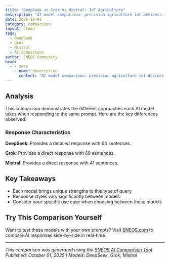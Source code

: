 ```yaml
---
title: "DeepSeek vs Grok vs Mistral: IoT Agriculture"
description: "AI model comparison: precision agriculture iot devices..."
date: 2025-10-01
category: comparison
layout: Clean
tags:
  - DeepSeek
  - Grok
  - Mistral
  - AI Comparison
author: SNEOS Community
head:
  - - meta
    - name: description
      content: "AI model comparison: precision agriculture iot devices..."
---
```


<ChatComparison
  title="DeepSeek vs Grok vs Mistral: IoT Agriculture"
  prompt="precision agriculture iot devices"
  :responses='{
    "DeepSeek": "Of course. Let\u0027s break down **Precision Agriculture IoT Devices**\u2014a transformative field that is revolutionizing farming by making it more data-driven, efficient, and sustainable.\n\nAt its core, Precision Agriculture (or \u0022Smart Farming\u0022) uses IoT (Internet of Things) to monitor, analyze, and automate agricultural processes. IoT devices are the physical tools that collect and act on this data.\n\n---\n\n### The Core Concept: The \u0022Sense, Analyze, Act\u0022 Loop\n\nIoT in agriculture creates a continuous feedback loop:\n\n1.  **SENSE:** Devices in the field (sensors, drones, satellites) collect data.\n2.  **ANALYZE:** Data is sent to a platform (often cloud-based) where it\u0027s processed, often with AI and machine learning, to generate insights.\n3.  **ACT:** The insights are used to make precise, targeted decisions, often triggering automated actions (like irrigation or alerts).\n\n---\n\n### Categories of IoT Devices in Precision Agriculture\n\nHere are the main types of devices, categorized by their function:\n\n#### 1. In-Ground \u0026 In-Field Sensor Networks\nThese are the workhorses, placed directly in the soil or environment to measure specific variables.\n\n*   **Soil Moisture Sensors:** Measure water content at different root depths. This is the foundation of smart irrigation, preventing both over- and under-watering.\n*   **Soil Nutrient Sensors:** Monitor levels of key nutrients like Nitrogen (N), Phosphorus (P), and Potassium (K). This allows for variable-rate fertilizer application, applying only what is needed where it\u0027s needed.\n*   **pH Sensors:** Measure soil acidity/alkalinity, crucial for nutrient availability to plants.\n*   **Weather Stations (Microclimate Sensors):** Measure temperature, humidity, rainfall, wind speed, and solar radiation at the field level. This provides hyper-local data for disease prediction models and frost alerts.\n*   **Environmental Sensors:** Can monitor air quality, leaf wetness (for disease risk), and light intensity.\n\n#### 2. Remote Sensing \u0026 Imaging Platforms\nThese devices provide a \u0022bird\u0027s-eye view\u0022 of the entire field.\n\n*   **Drones (UAVs):**\n    *   **Multispectral/Hyperspectral Cameras:** Capture data beyond what the human eye can see (e.g., Near-Infrared). This reveals plant health (via NDVI - Normalized Difference Vegetation Index), water stress, and pest infestations long before they are visible.\n    *   **Thermal Cameras:** Identify variations in field temperature, which can indicate irrigation problems or disease.\n*   **Satellites:** Provide regular, wide-area imagery for monitoring large-scale crop health, growth stages, and field boundaries over time.\n\n#### 3. Livestock Monitoring Devices\nPrecision agriculture isn\u0027t just for crops; it\u0027s also for animal husbandry.\n\n*   **GPS Trackers \u0026 Wearables:** Collars or ear tags with GPS to monitor herd location and prevent theft.\n*   **Health Monitors:** Sensors that track body temperature, heart rate, and rumination (chewing) activity. This allows for early detection of illness, optimal breeding time identification, and reduced antibiotic use.\n*   **Automated Feeding Systems:** IoT-enabled systems that dispense precise amounts of feed based on the animal\u0027s age, weight, and production stage.\n\n#### 4. Smart Actuators \u0026 Automation Machinery\nThese are the devices that \u0022act\u0022 on the insights provided by the sensors.\n\n*   **Variable-Rate Technology (VRT) Systems:** Controllers on tractors that automatically adjust the rate of seed, fertilizer, or pesticide application in real-time as the machine moves across the field, based on a pre-loaded prescription map.\n*   **Smart Irrigation Controllers:** Automatically turn irrigation systems on/off or adjust water flow based on data from soil moisture sensors and weather forecasts.\n*   **Autonomous Tractors \u0026 Robots:** Self-driving machines that can perform tasks like planting, weeding, and harvesting with extreme precision, 24/7.\n\n#### 5. Gateway \u0026 Connectivity Hardware\nThis is the \u0022plumbing\u0022 that makes it all work.\n\n*   **Gateways/LPWA Base Stations:** Devices placed at the edge of the field that collect data from all the sensors (often using low-power protocols like **LoRaWAN** or **Sigfox**) and send it to the cloud via cellular (4G/5G) or satellite networks.\n*   **On-Board Modems (Telematics):** Built into tractors and harvesters to transmit data on vehicle location, fuel usage, and implement performance for fleet management.\n\n---\n\n### Key Benefits of Using These Devices\n\n*   **Increased Yields \u0026 Crop Quality:** Optimizing inputs directly leads to healthier plants and higher output.\n*   **Massive Resource Efficiency:**\n    *   **Water Savings:** Up to 30-50% reduction with smart irrigation.\n    *   **Fertilizer \u0026 Pesticide Reduction:** Targeted application reduces costs and environmental runoff.\n*   **Reduced Labor Costs:** Automation of monitoring and tasks frees up labor for more critical activities.\n*   **Data-Driven Decision Making:** Moves farming from intuition-based to fact-based management.\n*   **Improved Sustainability:** Less waste, lower carbon footprint, and healthier soil.\n*   **Risk Mitigation:** Early detection of pests, diseases, and equipment failures.\n\n---\n\n### Challenges \u0026 Considerations\n\n*   **High Initial Investment:** Hardware, software, and setup can be expensive.\n*   **Technical Expertise:** Farmers need to become data managers to some degree.\n*   **Connectivity:** Rural areas often have poor internet/cellular coverage, making LPWA networks like LoRaWAN crucial.\n*   **Data Security \u0026 Ownership:** Who owns the farm data, and how is it protected?\n*   **Interoperability:** Devices from different manufacturers need to work together seamlessly, which is not always the case.\n\n### Real-World Example: Smart Irrigation System\n\n1.  **SENSE:** A network of soil moisture sensors buried in a vineyard measures water tension at 12\u0022 and 24\u0022 depths.\n2.  **ANALYZE:** The data is sent via a LoRaWAN gateway to a cloud platform. The platform compares the readings to the specific water needs of the grape varietal and incorporates a local weather forecast predicting high heat.\n3.  **ACT:** The platform sends a command to the smart irrigation controller to run a specific zone\u0027s drip lines for 45 minutes during the cool of the evening, delivering the perfect amount of water to combat the coming heat stress, while a neighboring zone with adequate moisture remains off.\n\n### Leading Companies in the Space\n\n*   **John Deere** (full-solution machinery \u0026 tech)\n*   **Trimble** (guidance, VRT, software)\n*   **The Climate Corporation (Bayer)** (digital platform, FieldView)\n*   **Sentera** (drones \u0026 sensors)\n*   **CropX** (soil sensing \u0026 irrigation control)\n*   **Semios** (pest management \u0026 irrigation optimization for permanent crops)\n\nIn summary, Precision Agriculture IoT devices are turning farms into connected, intelligent ecosystems. They empower farmers to do more with less, which is essential for feeding a growing global population in an era of climate change and resource constraints.",
    "Grok": "Precision agriculture (PA) is a farming management concept based on observing, measuring, and responding to inter- and intra-field variability in crops. Internet of Things (IoT) devices play a crucial role in enabling precision agriculture by collecting real-time data, automating processes, and optimizing resource use. Below is an overview of IoT devices commonly used in precision agriculture, their functionalities, and benefits:\n\n---\n\n### **1. Types of IoT Devices in Precision Agriculture**\nIoT devices in precision agriculture are designed to monitor environmental conditions, manage resources, and improve crop and livestock productivity. Some common devices include:\n\n#### **a. Sensors**\n- **Soil Sensors**: Measure soil moisture, temperature, pH levels, and nutrient content (nitrogen, phosphorus, potassium). Examples: Soil moisture sensors, EC (electrical conductivity) sensors.\n  - Application: Optimize irrigation and fertilizer use.\n- **Weather Sensors**: Monitor temperature, humidity, rainfall, wind speed, and solar radiation.\n  - Application: Predict weather patterns and make informed decisions about planting or harvesting.\n- **Crop Health Sensors**: Use multispectral or hyperspectral imaging to assess crop health by detecting stress, disease, or pest infestations.\n  - Application: Enable early intervention to prevent crop losses.\n\n#### **b. Drones (Unmanned Aerial Vehicles - UAVs)**\n- Equipped with cameras and sensors (RGB, thermal, or multispectral) to capture aerial imagery of fields.\n- Application: Monitor crop health, map fields, assess irrigation needs, and apply pesticides or fertilizers in specific areas.\n\n#### **c. Smart Irrigation Systems**\n- IoT-enabled irrigation systems use data from soil moisture sensors and weather forecasts to automate watering.\n- Application: Reduce water wastage by delivering the right amount of water at the right time.\n\n#### **d. Livestock Monitoring Devices**\n- Wearable IoT devices (collars, ear tags) for animals to track location, health metrics (heart rate, temperature), and behavior.\n- Application: Ensure animal welfare, detect diseases early, and optimize breeding cycles.\n\n#### **e. GPS and GIS Devices**\n- GPS-enabled devices and Geographic Information Systems (GIS) are used for field mapping, tractor guidance, and variable rate technology (VRT) for seed, fertilizer, or pesticide application.\n- Application: Improve planting accuracy and reduce overlap or waste.\n\n#### **f. Smart Cameras and Imaging Systems**\n- IoT cameras with AI capabilities for real-time monitoring of crops, pests, and weeds.\n- Application: Identify and address issues like pest infestations or weed growth without manual inspection.\n\n#### **g. Farm Management Systems (Platforms)**\n- IoT platforms integrate data from various sensors and devices into a single dashboard for analysis and decision-making.\n- Application: Provide insights on crop performance, resource usage, and predictive analytics.\n\n#### **h. Automated Machinery**\n- IoT-enabled tractors, harvesters, and sprayers that operate autonomously or semi-autonomously using real-time data.\n- Application: Reduce labor costs and increase operational efficiency.\n\n---\n\n### **2. How IoT Devices Work in Precision Agriculture**\n- **Data Collection**: Sensors and devices collect data on environmental conditions, soil health, crop status, and livestock.\n- **Data Transmission**: IoT devices use communication technologies like Wi-Fi, LoRaWAN, NB-IoT, or 4G/5G to send data to a central server or cloud platform.\n- **Data Analysis**: Machine learning (ML) and artificial intelligence (AI) algorithms analyze the data to provide actionable insights.\n- **Automation**: IoT systems trigger actions such as adjusting irrigation, applying fertilizers, or sending alerts to farmers via mobile apps.\n\n---\n\n### **3. Benefits of IoT in Precision Agriculture**\n- **Resource Optimization**: Reduces overuse of water, fertilizers, and pesticides by applying them only where needed.\n- **Increased Yield**: Early detection of issues and precise interventions improve crop health and productivity.\n- **Cost Efficiency**: Automation and data-driven decisions lower labor and input costs.\n- **Sustainability**: Minimizes environmental impact by reducing chemical runoff and water waste.\n- **Real-Time Monitoring**: Farmers can monitor fields remotely, saving time and effort.\n- **Data-Driven Decisions**: Historical and predictive data help in planning and risk management.\n\n---\n\n### **4. Challenges of IoT in Precision Agriculture**\n- **High Initial Costs**: Deploying IoT devices and infrastructure can be expensive for small-scale farmers.\n- **Connectivity Issues**: Many rural areas lack reliable internet or network coverage.\n- **Data Security**: IoT devices are vulnerable to cyberattacks, risking sensitive farm data.\n- **Technical Expertise**: Farmers may require training to use and maintain IoT systems effectively.\n- **Interoperability**: Compatibility issues between devices and platforms from different manufacturers.\n\n---\n\n### **5. Popular IoT Devices and Platforms for Precision Agriculture**\n- **Devices and Brands**:\n  - **John Deere Operations Center**: Offers IoT solutions for equipment monitoring and farm management.\n  - **Trimble Ag Software**: Provides GPS and IoT solutions for precision farming.\n  - **Climate FieldView**: A platform for data collection and visualization using IoT sensors and imagery.\n  - **Libelium Agriculture Sensors**: IoT sensors for soil, weather, and crop monitoring.\n  - **DJI Agras Drones**: Drones for crop monitoring and spraying.\n- **Platforms**:\n  - **FarmLogs**: A farm management software integrating IoT data.\n  - **AgriWebb**: A livestock management platform with IoT integration.\n  - **Granular**: A platform for farm planning and IoT data analytics.\n\n---\n\n### **6. Future Trends in IoT for Precision Agriculture**\n- **5G Connectivity**: Faster and more reliable data transmission for real-time monitoring.\n- **Edge Computing**: Processing data locally on IoT devices to reduce latency and bandwidth dependency.\n- **AI and ML Integration**: Enhanced predictive analytics for weather, pests, and crop yields.\n- **Blockchain**: Secure data sharing and traceability in agricultural supply chains.\n- **Robotics**: Increased use of autonomous IoT-enabled robots for planting, weeding, and harvesting.\n\n---\n\n### **Conclusion**\nIoT devices are transforming precision agriculture by enabling farmers to make data-driven decisions, optimize resources, and enhance productivity. While challenges like cost and connectivity remain, advancements in technology and infrastructure are making IoT more accessible to farmers worldwide. By adopting IoT solutions, agriculture can move towards greater sustainability and efficiency, meeting the growing global demand for food.",
    "Mistral": "Precision agriculture, also known as smart farming, leverages IoT (Internet of Things) devices to optimize farming practices, improve crop yields, and reduce resource waste. Here are some key IoT devices and technologies used in precision agriculture:\n\n1. **Soil Sensors**:\n   - **Moisture Sensors**: Measure the volumetric water content in the soil.\n   - **Nutrient Sensors**: Monitor nutrient levels (e.g., nitrogen, phosphorus, potassium) to ensure optimal soil health.\n   - **pH Sensors**: Measure the acidity or alkalinity of the soil.\n\n2. **Weather Stations**:\n   - Collect data on temperature, humidity, rainfall, wind speed, and solar radiation.\n   - Help farmers make informed decisions about irrigation, planting, and harvesting.\n\n3. **Crop Sensors**:\n   - **NDVI (Normalized Difference Vegetation Index) Sensors**: Use infrared technology to assess plant health and vigor.\n   - **Chlorophyll Meters**: Measure the chlorophyll content in leaves to determine plant health.\n\n4. **Drones and UAVs (Unmanned Aerial Vehicles)**:\n   - Equipped with cameras and sensors to capture aerial imagery and data.\n   - Used for crop monitoring, mapping, and spraying pesticides or fertilizers.\n\n5. **GPS and GNSS Systems**:\n   - Provide precise location data for field mapping, soil sampling, and crop scouting.\n   - Enable auto-steering systems for tractors and other farm equipment.\n\n6. **Irrigation Controllers**:\n   - Automate and optimize watering schedules based on real-time data from soil moisture sensors and weather stations.\n   - Help conserve water and improve crop yields.\n\n7. **Livestock Monitoring Systems**:\n   - **Wearable Devices**: Track the health, location, and behavior of animals.\n   - **RFID Tags**: Identify and monitor individual animals.\n\n8. **Remote Monitoring and Control Systems**:\n   - Allow farmers to monitor and control farm equipment, irrigation systems, and other devices remotely.\n   - Provide real-time data and alerts to farmers\u0027 smartphones or computers.\n\n9. **Data Loggers and Gateways**:\n   - Collect and transmit data from various sensors and devices to cloud platforms for analysis.\n   - Ensure data is stored and accessible for long-term trend analysis.\n\n10. **AI and Machine Learning Algorithms**:\n    - Analyze data collected from IoT devices to provide insights and recommendations.\n    - Predict crop yields, detect diseases early, and optimize resource use.\n\n11. **Robotics and Automation**:\n    - **Harvesting Robots**: Automate the harvesting process.\n    - **Weeding Robots**: Use AI to identify and remove weeds.\n\n12. **Smart Greenhouses**:\n    - Integrate various IoT devices to control temperature, humidity, light, and other environmental factors.\n    - Optimize growing conditions for specific crops.\n\nBy integrating these IoT devices, precision agriculture helps farmers make data-driven decisions, improve efficiency, and sustainably manage resources."
  }'
  published-date="16:30"
/>

## Analysis

This comparison demonstrates the different approaches each AI model takes when responding to the same prompt. Here are the key differences observed:

### Response Characteristics

**DeepSeek**: Provides a detailed response with 64 sentences. 

**Grok**: Provides a direct response with 69 sentences. 

**Mistral**: Provides a direct response with 41 sentences. 

## Key Takeaways

- Each model brings unique strengths to this type of query
- Response styles vary significantly between models
- Consider your specific use case when choosing between these models

## Try This Comparison Yourself

Want to test these models with your own prompts? Visit [SNEOS.com](https://sneos.com) to compare AI responses side-by-side in real-time.

---

*This comparison was generated using the [SNEOS AI Comparison Tool](https://sneos.com)*
*Published: October 01, 2025 | Models: DeepSeek, Grok, Mistral*
